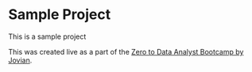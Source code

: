 # Sample Project

This is a sample project

This was created live as a part of the [Zero to Data Analyst Bootcamp by Jovian](http://zerotoanalyst.com).

